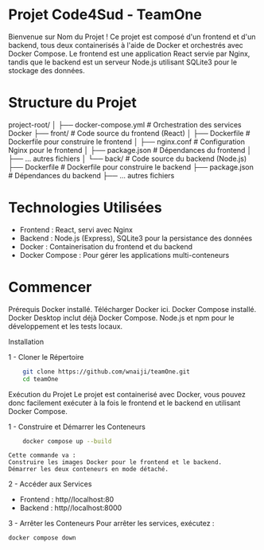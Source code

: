 # Projet Code4Sud - TeamOne

Bienvenue sur Nom du Projet ! Ce projet est composé d'un frontend et d'un backend, tous deux containerisés à l'aide de Docker et orchestrés avec Docker Compose. Le frontend est une application React servie par Nginx, tandis que le backend est un serveur Node.js utilisant SQLite3 pour le stockage des données.

# Structure du Projet
project-root/
│
├── docker-compose.yml        # Orchestration des services Docker
├── front/                    # Code source du frontend (React)
│   ├── Dockerfile            # Dockerfile pour construire le frontend
│	├── nginx.conf            # Configuration Nginx pour le frontend
│   ├── package.json          # Dépendances du frontend
│   ├── ... autres fichiers
│
└── back/                     # Code source du backend (Node.js)
	├── Dockerfile            # Dockerfile pour construire le backend
	├── package.json          # Dépendances du backend
	├── ... autres fichiers

# Technologies Utilisées
- Frontend : React, servi avec Nginx
- Backend : Node.js (Express), SQLite3 pour la persistance des données
- Docker : Containerisation du frontend et du backend
- Docker Compose : Pour gérer les applications multi-conteneurs

# Commencer

Prérequis
Docker installé. Télécharger Docker ici.
Docker Compose installé. Docker Desktop inclut déjà Docker Compose.
Node.js et npm pour le développement et les tests locaux.

Installation

1 - Cloner le Répertoire
```bash
	git clone https://github.com/wnaiji/teamOne.git
	cd teamOne
```
Exécution du Projet
Le projet est containerisé avec Docker, vous pouvez donc facilement exécuter à la fois le frontend et le backend en utilisant Docker Compose.

1 - Construire et Démarrer les Conteneurs
```bash
	docker compose up --build
```
	Cette commande va :
	Construire les images Docker pour le frontend et le backend.
	Démarrer les deux conteneurs en mode détaché.

2 - Accéder aux Services

- Frontend : http//localhost:80
- Backend : http//localhost:8000

3 - Arrêter les Conteneurs
	Pour arrêter les services, exécutez :

	docker compose down
